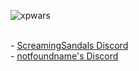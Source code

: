 ![xpwars](https://user-images.githubusercontent.com/48317169/142013510-365f7947-1bd6-4309-b96e-8722ab9bb5d0.png)

<br />- [ScreamingSandals Discord](https://discord.gg/4xB54Ts)
<br />- [notfoundname's Discord](https://discord.gg/2GhWZmHqJu)